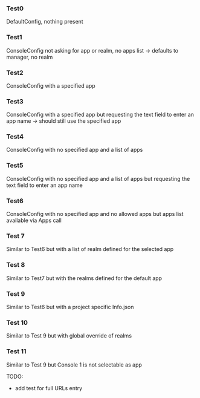 ### Test0

DefaultConfig, nothing present

### Test1

ConsoleConfig not asking for app or realm, no apps list -> defaults to manager, no realm

### Test2

ConsoleConfig with a specified app

### Test3

ConsoleConfig with a specified app but requesting the text field to enter an app name -> should still use the specified app

### Test4

ConsoleConfig with no specified app and a list of apps

### Test5

ConsoleConfig with no specified app and a list of apps but requesting the text field to enter an app name

### Test6

ConsoleConfig with no specified app and no allowed apps but apps list available via Apps call

### Test 7

Similar to Test6 but with a list of realm defined for the selected app

### Test 8

Similar to Test7 but with the realms defined for the default app

### Test 9

Similar to Test6 but with a project specific Info.json

### Test 10

Similar to Test 9 but with global override of realms

### Test 11
Similar to Test 9 but Console 1 is not selectable as app


TODO:
- add test for full URLs entry
